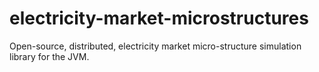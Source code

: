 # electricity-market-microstructures
Open-source, distributed, electricity market micro-structure simulation library for the JVM.

